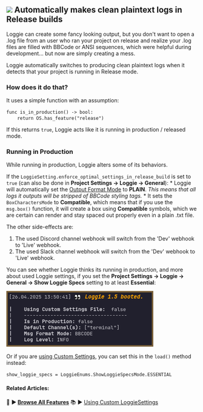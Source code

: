 ## ![](https://i.imgur.com/Cq5QBYC.png) Automatically makes clean plaintext logs in Release builds

Loggie can create some fancy looking output, but you don't want to open a .log file from an user who ran your project on release and realize your .log files are filled with BBCode or ANSI sequences, which were helpful during development... but now are simply creating a mess.

Loggie automatically switches to producing clean plaintext logs when it detects that your project is running in Release mode.

### How does it do that?

It uses a simple function with an assumption:

```gdscript
func is_in_production() -> bool:
    return OS.has_feature("release")
```

If this returns `true`, Loggie acts like it is running in production / released mode.

### Running in Production

While running in production, Loggie alters some of its behaviors.

If the `LoggieSetting.enforce_optimal_settings_in_release_build` is set to `true` (can also be done in **Project Settings -> Loggie -> General**):
	* Loggie will automatically set the [Output Format Mode](OUTPUT_FORMAT_MODES.md) to **PLAIN**. *This means that all logs it outputs will be stripped of BBCode styling tags.*
	* It sets the `BoxCharactersMode` to **Compatible**, which means that if you use the `msg.box()` function, it will create a box using **Compatible** symbols, which we are certain can render and stay spaced out properly even in a plain .txt file.

The other side-effects are:
1. The used Discord channel webhook will switch from the 'Dev' webhook to 'Live' webhook.
2. The used Slack channel webhook will switch from the 'Dev' webhook to 'Live' webhook.

You can see whether Loggie thinks its running in production, and more about used Loggie settings, if you set the **Project Settings -> Loggie -> General -> Show Loggie Specs** setting to at least **Essential**:

![](assets/screenshots/loggie_specs_essentials.png)

Or if you are [using Custom Settings](docs/customization/CUSTOM_SETTINGS.md), you can set this in the `load()` method instead:

```
show_loggie_specs = LoggieEnums.ShowLoggieSpecsMode.ESSENTIAL
```

#### Related Articles:
👀 **► [Browse All Features](docs/ALL_FEATURES.md)**
📚 ► [Using Custom LoggieSettings](docs/customization/CUSTOM_SETTINGS.md)